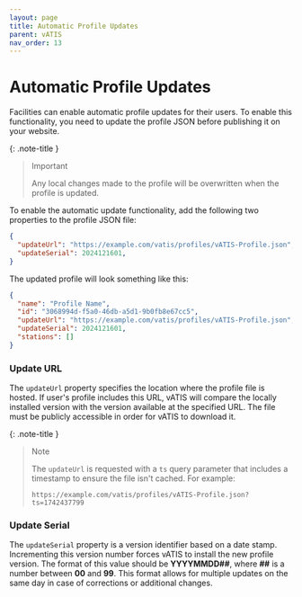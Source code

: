 ```yaml
---
layout: page
title: Automatic Profile Updates
parent: vATIS
nav_order: 13
---
```


# Automatic Profile Updates

Facilities can enable automatic profile updates for their users. To enable this functionality, you need to update the profile JSON before publishing it on your website.

{: .note-title }
> Important
>
> Any local changes made to the profile will be overwritten when the profile is updated.

To enable the automatic update functionality, add the following two properties to the profile JSON file:

```json
{
  "updateUrl": "https://example.com/vatis/profiles/vATIS-Profile.json",
  "updateSerial": 2024121601,
}
```

The updated profile will look something like this:

```json
{
  "name": "Profile Name",
  "id": "3068994d-f5a0-46db-a5d1-9b0fb8e67cc5",
  "updateUrl": "https://example.com/vatis/profiles/vATIS-Profile.json",
  "updateSerial": 2024121601,
  "stations": []
}
```

### Update URL
The `updateUrl` property specifies the location where the profile file is hosted. If user's profile includes this URL, vATIS will compare the locally installed version with the version available at the specified URL. The file must be publicly accessible in order for vATIS to download it.

{: .note-title }
> Note
>
> The `updateUrl` is requested with a `ts` query parameter that includes a timestamp to ensure the file isn't cached. For example:
>
> `https://example.com/vatis/profiles/vATIS-Profile.json?ts=1742437799`

### Update Serial
The `updateSerial` property is a version identifier based on a date stamp. Incrementing this version number forces vATIS to install the new profile version. The format of this value should be **YYYYMMDD##**, where **##** is a number between **00** and **99**. This format allows for multiple updates on the same day in case of corrections or additional changes.